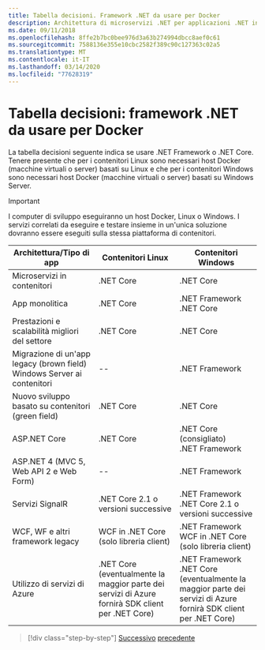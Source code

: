 ```yaml
---
title: Tabella decisioni. Framework .NET da usare per Docker
description: Architettura di microservizi .NET per applicazioni .NET in contenitori | Tabella decisioni, framework .NET da usare per Docker
ms.date: 09/11/2018
ms.openlocfilehash: 8ffe2b7bc0bee976d3a63b274994dbcc8aef0c61
ms.sourcegitcommit: 7588136e355e10cbc2582f389c90c127363c02a5
ms.translationtype: MT
ms.contentlocale: it-IT
ms.lasthandoff: 03/14/2020
ms.locfileid: "77628319"
---
```

# <a name="decision-table-net-frameworks-to-use-for-docker"></a>Tabella decisioni: framework .NET da usare per Docker

La tabella decisioni seguente indica se usare .NET Framework o .NET Core. Tenere presente che per i contenitori Linux sono necessari host Docker (macchine virtuali o server) basati su Linux e che per i contenitori Windows sono necessari host Docker (macchine virtuali o server) basati su Windows Server.

> [!IMPORTANT]
> I computer di sviluppo eseguiranno un host Docker, Linux o Windows. I servizi correlati da eseguire e testare insieme in un'unica soluzione dovranno essere eseguiti sulla stessa piattaforma di contenitori.

| Architettura/Tipo di app | Contenitori Linux | Contenitori Windows |
|-------------------------|------------------|--------------------|
| Microservizi in contenitori | .NET Core | .NET Core |
| App monolitica | .NET Core | .NET Framework <br/> .NET Core |
| Prestazioni e scalabilità migliori del settore | .NET Core | .NET Core |
| Migrazione di un'app legacy (brown field) Windows Server ai contenitori | -- | .NET Framework |
| Nuovo sviluppo basato su contenitori (green field) | .NET Core | .NET Core |
| ASP.NET Core | .NET Core | .NET Core (consigliato) <br/> .NET Framework |
| ASP.NET 4 (MVC 5, Web API 2 e Web Form) | -- | .NET Framework |
| Servizi SignalR | .NET Core 2.1 o versioni successive | .NET Framework <br/> .NET Core 2.1 o versioni successive |
| WCF, WF e altri framework legacy | WCF in .NET Core (solo libreria client) | .NET Framework <br/> WCF in .NET Core (solo libreria client) |
| Utilizzo di servizi di Azure | .NET Core <br/> (eventualmente la maggior parte dei servizi di Azure fornirà SDK client per .NET Core) | .NET Framework <br/> .NET Core <br/> (eventualmente la maggior parte dei servizi di Azure fornirà SDK client per .NET Core) |

>[!div class="step-by-step"]
>[Successivo](net-framework-container-scenarios.md)
>[precedente](net-container-os-targets.md)
